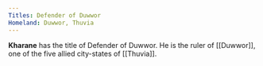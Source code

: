 ```yaml
---
Titles: Defender of Duwwor
Homeland: Duwwor, Thuvia
---
```


> 
**Kharane** has the title of Defender of Duwwor. He is the ruler of [[Duwwor]], one of the five allied city-states of [[Thuvia]].







